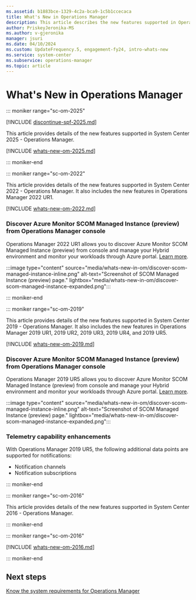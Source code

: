 ```yaml
---
ms.assetid: b1883bce-1329-4c2a-bca9-1c5b1ccecaca
title: What's New in Operations Manager
description: This article describes the new features supported in Operations Manager
author: PriskeyJeronika-MS
ms.author: v-gjeronika
manager: jsuri
ms.date: 04/10/2024
ms.custom: UpdateFrequency.5, engagement-fy24, intro-whats-new
ms.service: system-center
ms.subservice: operations-manager
ms.topic: article
---
```


# What's New in Operations Manager

::: moniker range="sc-om-2025"

[!INCLUDE [discontinue-spf-2025.md](../includes/discontinue-spf-2025.md)]

This article provides details of the new features supported in System Center 2025 - Operations Manager. 

[!INCLUDE [whats-new-om-2025.md](../includes/whats-new-om-2025.md)]

::: moniker-end

::: moniker range="sc-om-2022"

This article provides details of the new features supported in System Center 2022 - Operations Manager. It also includes the new features in Operations Manager 2022 UR1.

[!INCLUDE [whats-new-om-2022.md](../includes/whats-new-om-2022.md)]

### Discover Azure Monitor SCOM Managed Instance (preview) from Operations Manager console

Operations Manager 2022 UR1 allows you to discover Azure Monitor SCOM Managed Instance (preview) from console and manage your Hybrid environment and monitor your workloads through Azure portal. [Learn more](operations-manager-managed-instance-overview.md).

:::image type="content" source="media/whats-new-in-om/discover-scom-managed-instance-inline.png" alt-text="Screenshot of SCOM Managed Instance (preview) page." lightbox="media/whats-new-in-om/discover-scom-managed-instance-expanded.png":::

::: moniker-end

::: moniker range="sc-om-2019"

This article provides details of the new features supported in System Center 2019 - Operations Manager. It also includes the new features in Operations Manager 2019 UR1, 2019 UR2, 2019 UR3, 2019 UR4, and 2019 UR5.

[!INCLUDE [whats-new-om-2019.md](../includes/whats-new-om-2019.md)]

### Discover Azure Monitor SCOM Managed Instance (preview) from Operations Manager console

Operations Manager 2019 UR5 allows you to discover Azure Monitor SCOM Managed Instance (preview) from console and manage your Hybrid environment and monitor your workloads through Azure portal. [Learn more](operations-manager-managed-instance-overview.md).

:::image type="content" source="media/whats-new-in-om/discover-scom-managed-instance-inline.png" alt-text="Screenshot of SCOM Managed Instance (preview) page." lightbox="media/whats-new-in-om/discover-scom-managed-instance-expanded.png":::

### Telemetry capability enhancements

With Operations Manager 2019 UR5, the following additional data points are supported for notifications:

- Notification channels
- Notification subscriptions

::: moniker-end





::: moniker range="sc-om-2016"

This article provides details of the new features supported in System Center 2016 - Operations Manager.

::: moniker-end



::: moniker range="sc-om-2016"

[!INCLUDE [whats-new-om-2016.md](../includes/whats-new-om-2016.md)]

::: moniker-end

## Next steps

[Know the system requirements for Operations Manager](./system-requirements.md)
